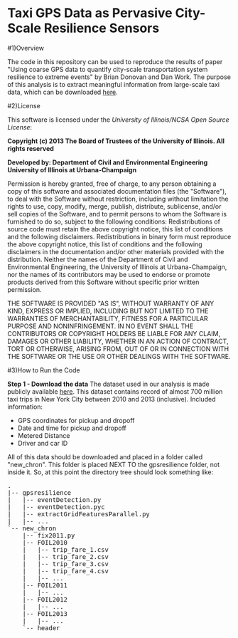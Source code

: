 Taxi GPS Data as Pervasive City-Scale Resilience Sensors
=============

#1)Overview

The code in this repository can be used to reproduce the results of paper "Using coarse GPS data to quantify city-scale transportation system resilience to extreme events" by Brian Donovan and Dan Work.  The purpose of this analysis is to extract meaningful information from large-scale taxi data, which can be downloaded [here](https://uofi.box.com/s/zmggziub40wx1bq2h9bq).


#2)License


This software is licensed under the *University of Illinois/NCSA Open Source License*:

**Copyright (c) 2013 The Board of Trustees of the University of Illinois. All rights reserved**

**Developed by: Department of Civil and Environmental Engineering University of Illinois at Urbana-Champaign**

Permission is hereby granted, free of charge, to any person obtaining a copy of this software and associated documentation files (the "Software"), to deal with the Software without restriction, including without limitation the rights to use, copy, modify, merge, publish, distribute, sublicense, and/or sell copies of the Software, and to permit persons to whom the Software is furnished to do so, subject to the following conditions: Redistributions of source code must retain the above copyright notice, this list of conditions and the following disclaimers. Redistributions in binary form must reproduce the above copyright notice, this list of conditions and the following disclaimers in the documentation and/or other materials provided with the distribution. Neither the names of the Department of Civil and Environmental Engineering, the University of Illinois at Urbana-Champaign, nor the names of its contributors may be used to endorse or promote products derived from this Software without specific prior written permission.

THE SOFTWARE IS PROVIDED "AS IS", WITHOUT WARRANTY OF ANY KIND, EXPRESS OR IMPLIED, INCLUDING BUT NOT LIMITED TO THE WARRANTIES OF MERCHANTABILITY, FITNESS FOR A PARTICULAR PURPOSE AND NONINFRINGEMENT. IN NO EVENT SHALL THE CONTRIBUTORS OR COPYRIGHT HOLDERS BE LIABLE FOR ANY CLAIM, DAMAGES OR OTHER LIABILITY, WHETHER IN AN ACTION OF CONTRACT, TORT OR OTHERWISE, ARISING FROM, OUT OF OR IN CONNECTION WITH THE SOFTWARE OR THE USE OR OTHER DEALINGS WITH THE SOFTWARE.


#3)How to Run the Code

**Step 1 - Download the data**
The dataset used in our analysis is made publicly available [here](https://uofi.box.com/s/zmggziub40wx1bq2h9bq).  This dataset contains record of almost 700 million taxi trips in New York City between 2010 and 2013 (inclusive).  Included information:
- GPS coordinates for pickup and dropoff
- Date and time for pickup and dropoff
- Metered Distance
- Driver and car ID

All of this data should be downloaded and placed in a folder called "new_chron".  This folder is placed NEXT TO the gpsresilience folder, not inside it.  So, at this point the directory tree should look something like:

<pre>
.
|-- gpsresilience
|   |-- eventDetection.py
|   |-- eventDetection.pyc
|   |-- extractGridFeaturesParallel.py
|   |-- ...
`-- new_chron
    |-- fix2011.py
    |-- FOIL2010
    |   |-- trip_fare_1.csv
    |   |-- trip_fare_2.csv
    |   |-- trip_fare_3.csv
    |   |-- trip_fare_4.csv
    |   |-- ...
    |-- FOIL2011
    |   |-- ...
    |-- FOIL2012
    |   |-- ...
    |-- FOIL2013
    |   |-- ...
    `-- header
 </pre>


